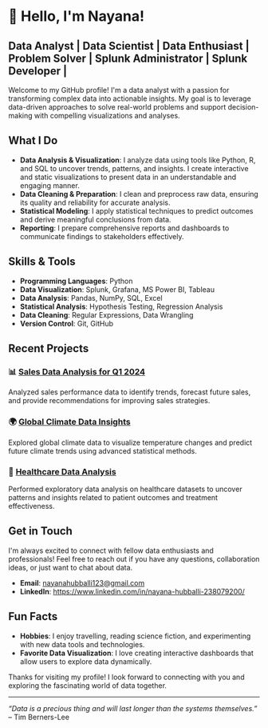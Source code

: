 # 👋 Hello, I'm Nayana!

## Data Analyst | Data Scientist | Data Enthusiast | Problem Solver | Splunk Administrator | Splunk Developer |

Welcome to my GitHub profile! I'm a data analyst with a passion for transforming complex data into actionable insights. My goal is to leverage data-driven approaches to solve real-world problems and support decision-making with compelling visualizations and analyses.

## What I Do

- **Data Analysis & Visualization**: I analyze data using tools like Python, R, and SQL to uncover trends, patterns, and insights. I create interactive and static visualizations to present data in an understandable and engaging manner.
- **Data Cleaning & Preparation**: I clean and preprocess raw data, ensuring its quality and reliability for accurate analysis.
- **Statistical Modeling**: I apply statistical techniques to predict outcomes and derive meaningful conclusions from data.
- **Reporting**: I prepare comprehensive reports and dashboards to communicate findings to stakeholders effectively.

## Skills & Tools

- **Programming Languages**: Python
- **Data Visualization**: Splunk, Grafana, MS Power BI, Tableau
- **Data Analysis**: Pandas, NumPy, SQL, Excel
- **Statistical Analysis**: Hypothesis Testing, Regression Analysis
- **Data Cleaning**: Regular Expressions, Data Wrangling
- **Version Control**: Git, GitHub

## Recent Projects

### 📊 [Sales Data Analysis for Q1 2024](link-to-project)
Analyzed sales performance data to identify trends, forecast future sales, and provide recommendations for improving sales strategies.

### 🌍 [Global Climate Data Insights](link-to-project)
Explored global climate data to visualize temperature changes and predict future climate trends using advanced statistical methods.

### 🏥 [Healthcare Data Analysis](link-to-project)
Performed exploratory data analysis on healthcare datasets to uncover patterns and insights related to patient outcomes and treatment effectiveness.

## Get in Touch

I'm always excited to connect with fellow data enthusiasts and professionals! Feel free to reach out if you have any questions, collaboration ideas, or just want to chat about data.

- **Email**: nayanahubballi123@gmail.com
- **LinkedIn**: https://www.linkedin.com/in/nayana-hubballi-238079200/ 

## Fun Facts

- **Hobbies**: I enjoy travelling, reading science fiction, and experimenting with new data tools and technologies.
- **Favorite Data Visualization**: I love creating interactive dashboards that allow users to explore data dynamically.

Thanks for visiting my profile! I look forward to connecting with you and exploring the fascinating world of data together.

---

*“Data is a precious thing and will last longer than the systems themselves.”* – Tim Berners-Lee

